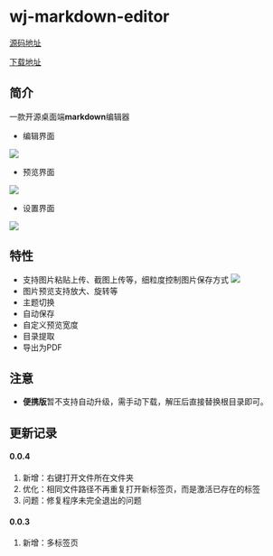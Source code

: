 # wj-markdown-editor

[源码地址](https://github.com/nlbwqmz/wj-markdown-editor)

[下载地址](https://github.com/nlbwqmz/wj-markdown-editor/releases)

## 简介

一款开源桌面端**markdown**编辑器

- 编辑界面

![](https://cdn.jsdelivr.net/gh/nlbwqmz/static-resource@main/image/2ff3fcb0dc4411ee904f0b981a07c8cf.png)

- 预览界面

![](https://cdn.jsdelivr.net/gh/nlbwqmz/static-resource@main/image/1ba2eae0dc4511ee8525979751551ae8.png)

- 设置界面

![](https://cdn.jsdelivr.net/gh/nlbwqmz/static-resource@main/image/8e3d4150dc4411eea54de5d80ca98af9.png)


## 特性

- 支持图片粘贴上传、截图上传等，细粒度控制图片保存方式
  ![](https://cdn.jsdelivr.net/gh/nlbwqmz/static-resource@main/image/540cf940dc4311ee9202979d26af7280.png)
- 图片预览支持放大、旋转等
- 主题切换
- 自动保存
- 自定义预览宽度
- 目录提取
- 导出为PDF

## 注意
- **便携版**暂不支持自动升级，需手动下载，解压后直接替换根目录即可。

## 更新记录

#### 0.0.4

1. 新增：右键打开文件所在文件夹
2. 优化：相同文件路径不再重复打开新标签页，而是激活已存在的标签
3. 问题：修复程序未完全退出的问题

#### 0.0.3

1. 新增：多标签页
